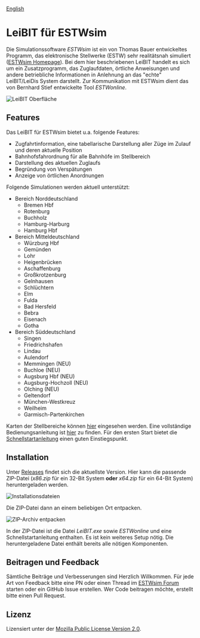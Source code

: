 [English](README.en.md)

# LeiBIT für ESTWsim
Die Simulationssoftware *ESTWsim* ist ein von Thomas Bauer entwickeltes Programm, das elektronische Stellwerke (ESTW) sehr realitätsnah simuliert ([ESTWsim Homepage](https://www.estwsim.de)). Bei dem hier beschriebenen LeiBIT handelt es sich um ein Zusatzprogramm, das Zuglaufdaten, örtliche Anweisungen und andere betriebliche Informationen in Anlehnung an das "echte" LeiBIT/LeiDis System darstellt. Zur Kommunikation mit ESTWsim dient das von Bernhard Stief entwickelte Tool *ESTWonline*.

![LeiBIT Oberfläche](https://raw.githubusercontent.com/wiki/jannikbecker/leibit/img/overview_windows.png)

## Features
Das LeiBIT für ESTWsim bietet u.a. folgende Features:

- Zugfahrtinformation, eine tabellarische Darstellung aller Züge im Zulauf und deren aktuelle Position
- Bahnhofsfahrordnung für alle Bahnhöfe im Stellbereich
- Darstellung des aktuellen Zuglaufs
- Begründung von Verspätungen
- Anzeige von örtlichen Anordnungen

Folgende Simulationen werden aktuell unterstützt:

- Bereich Norddeutschland
    - Bremen Hbf
    - Rotenburg
    - Buchholz
    - Hamburg-Harburg
    - Hamburg Hbf
- Bereich Mitteldeutschland
    - Würzburg Hbf
    - Gemünden
    - Lohr
    - Heigenbrücken
    - Aschaffenburg
    - Großkrotzenburg
    - Gelnhausen
    - Schlüchtern
    - Elm
    - Fulda
    - Bad Hersfeld
    - Bebra
    - Eisenach
    - Gotha
- Bereich Süddeutschland
    - Singen
    - Friedrichshafen
    - Lindau
    - Aulendorf
    - Memmingen (NEU)
    - Buchloe (NEU)
    - Augsburg Hbf (NEU)
    - Augsburg-Hochzoll (NEU)
    - Olching (NEU)
    - Geltendorf
    - München-Westkreuz
    - Weilheim
    - Garmisch-Partenkirchen

Karten der Stellbereiche können [hier](maps) eingesehen werden. Eine vollständige Bedienungsanleitung ist [hier](https://github.com/jannikbecker/leibit/wiki) zu finden. Für den ersten Start bietet die [Schnellstartanleitung](https://github.com/jannikbecker/leibit/wiki/Schnellstartanleitung) einen guten Einstiegspunkt.

## Installation
Unter [Releases](https://github.com/jannikbecker/leibit/releases/latest) findet sich die aktuellste Version. Hier kann die passende ZIP-Datei (*x86.zip* für ein 32-Bit System **oder** *x64.zip* für ein 64-Bit System) heruntergeladen werden.

![Installationsdateien](https://raw.githubusercontent.com/wiki/jannikbecker/leibit/img/github_releases.png)

Die ZIP-Datei dann an einem beliebigen Ort entpacken.

![ZIP-Archiv entpacken](https://raw.githubusercontent.com/wiki/jannikbecker/leibit/img/zip_extract.png)

In der ZIP-Datei ist die Datei *LeiBIT.exe* sowie *ESTWonline* und eine Schnellstartanleitung enthalten. Es ist kein weiteres Setup nötig. Die heruntergeladene Datei enthält bereits alle nötigen Komponenten.

## Beitragen und Feedback
Sämtliche Beiträge und Verbesserungen sind Herzlich Willkommen. Für jede Art von Feedback bitte eine PN oder einen Thread im [ESTWsim Forum](https://estwsim-forum.de/) starten oder ein GitHub Issue erstellen. Wer Code beitragen möchte, erstellt bitte einen Pull Request.

## Lizenz
Lizensiert unter der [Mozilla Public License Version 2.0](LICENSE).